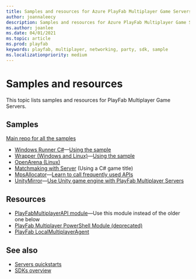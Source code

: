 ```yaml
---
title: Samples and resources for Azure PlayFab Multiplayer Game Servers
author: joannaleecy
description: Samples and resources for Azure PlayFab Multiplayer Game Servers.
ms.author: joanlee
ms.date: 04/01/2021
ms.topic: article
ms.prod: playfab
keywords: playfab, multiplayer, networking, party, sdk, sample
ms.localizationpriority: medium
---
```


# Samples and resources

This topic lists samples and resources for PlayFab Multiplayer Game Servers.

## Samples

[Main repo for all the samples](https://github.com/PlayFab/MpsSamples)

* [Windows Runner C#](https://github.com/PlayFab/MpsSamples/tree/master/WindowsRunnerCSharp)&mdash;[Using the sample](windows-runner-sample.md)
* [Wrapper (Windows and Linux)](https://github.com/PlayFab/MpsSamples/tree/master/wrappingGsdk)&mdash;[Using the sample](wrapper-sample.md)
* [OpenArena (Linux)](https://github.com/PlayFab/MpsSamples/tree/master/openarena)
* [Matchmaking with Server](https://github.com/PlayFab/MpsSamples/tree/master/MatchmakeSample)  (Using a C# game title)
* [MpsAllocator](https://github.com/PlayFab/MpsSamples/tree/master/MpsAllocatorSample)&mdash;[Learn to call frequently used APIs](mps-allocator-sample.md)
* [UnityMirror](https://github.com/PlayFab/MpsSamples/tree/master/UnityMirror)&mdash;[Use Unity game engine with PlayFab Multiplayer Servers](mps-unity.md)

## Resources

* [PlayFabMultiplayerAPI module](https://github.com/PlayFab/MpsPowershell)&mdash;Use this module instead of the older one below
* [PlayFab Multiplayer PowerShell Module (deprecated)](https://github.com/PlayFab/MultiplayerPowershell)
* [PlayFab LocalMultiplayerAgent](https://github.com/PlayFab/MpsAgent/releases)

## See also

* [Servers quickstarts](quickstart.md)
* [SDKs overview](../../../sdks/sdk-overview.md)